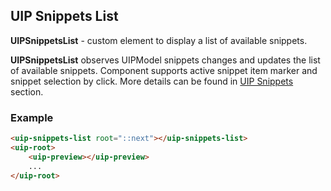 ## UIP Snippets List

**UIPSnippetsList** - custom element to display a list of available snippets.

**UIPSnippetsList** observes UIPModel snippets changes and updates the list of available snippets.
Component supports active snippet item marker and snippet selection by click.
More details can be found in [UIP Snippets](src/plugins/snippets/README.md) section.

### Example

```html
<uip-snippets-list root="::next"></uip-snippets-list>
<uip-root>
    <uip-preview></uip-preview>
    ...
</uip-root>
```
